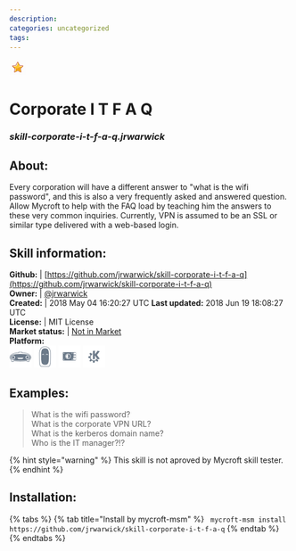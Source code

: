```yaml
--- 
description: 
categories: uncategorized   
tags:   
---
```


![](../.gitbook/assets/star.png)  
# Corporate I T F A Q  
### _skill-corporate-i-t-f-a-q.jrwarwick_  
## About:  
Every corporation will have a different answer to "what is the wifi password", and this is also a very frequently asked and answered question. Allow Mycroft to help with the FAQ load by teaching him the answers to these very common inquiries.
Currently, VPN is assumed to be an SSL or similar type delivered with a web-based login.

## Skill information:  
**Github:** | [https://github.com/jrwarwick/skill-corporate-i-t-f-a-q](https://github.com/jrwarwick/skill-corporate-i-t-f-a-q)  
**Owner:** | [@jrwarwick](https://github.com/jrwarwick)  
**Created:** | 2018 May 04 16:20:27 UTC  **Last updated:** 2018 Jun 19 18:08:27 UTC  
**License:** | MIT License  
**Market status:** | [Not in Market](https://market.mycroft.ai/skill/)  
**Platform:**  
 ![](../.gitbook/assets/mark-1-icon.png)  ![](../.gitbook/assets/mark-2-icon.png)  ![](../.gitbook/assets/picroft-icon.png)  ![](../.gitbook/assets/kde.png)   
## Examples:  
> What is the wifi password?  
> What is the corporate VPN URL?  
> What is the kerberos domain name?  
> Who is the IT manager?!?  
  
{% hint style="warning" %}
This skill is not aproved by Mycroft skill tester.
{% endhint %}
    
## Installation:  
{% tabs %}
{% tab title="Install by mycroft-msm" %}
``` mycroft-msm install https://github.com/jrwarwick/skill-corporate-i-t-f-a-q```
{% endtab %}
  {% endtabs %}
  